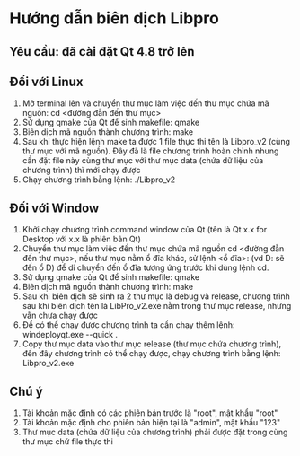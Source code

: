 # Hướng dẫn biên dịch Libpro

## Yêu cầu: đã cài đặt Qt 4.8 trở lên

## Đối với Linux

1. Mở terminal lên và chuyển thư mục làm việc đến thư mục chứa mã nguồn:  cd <đường đẫn đến thư mục>
2. Sử dụng qmake của Qt để sinh makefile: qmake
3. Biên dịch mã nguồn thành chương trình: make
4. Sau khi thực hiện lệnh make ta được 1 file thực thi tên là Libpro_v2 (cùng thư mục với mã nguồn). Đây đã là file chương trình hoàn chỉnh nhưng cần đặt file này cùng thư mục với thư mục data (chứa dữ liệu của chương trình) thì mới chạy được
5. Chạy chương trình bằng lệnh: ./Libpro_v2


## Đối với Window

1. Khởi chạy chương trình command window của Qt (tên là Qt x.x for Desktop với x.x là phiên bản Qt)
2. Chuyển thư mục làm việc đến thư mục chứa mã nguồn cd <đường đẫn đến thư mục>, nếu thư mục nằm ổ đĩa khác, sử lệnh <ổ đĩa>: (vd D: sẽ đến ổ D) để di chuyển đến ổ đĩa tương ứng trước khi dùng lệnh cd.
3. Sử dụng qmake của Qt để sinh makefile: qmake
4. Biên dịch mã nguồn thành chương trình: make
5. Sau khi biên dịch sẽ sinh ra 2 thư mục là debug và release, chương trình sau khi biên dịch tên là LibPro_v2.exe nằm trong thư mục release, nhưng vẫn chưa chạy được
6. Để có thể chạy được chương trình ta cần chạy thêm lệnh: windeployqt.exe --quick .
7. Copy thư mục data vào thư mục release (thư mục chứa chương trình), đến đây chương trình có thể chạy được, chạy chương trình bằng lệnh: Libpro_v2.exe

## Chú ý
1. Tài khoản mặc định có các phiên bản trước là "root", mật khẩu "root"
2. Tài khoản mặc định cho phiên bản hiện tại là "admin", mật khẩu "123"
3. Thư mục data (chứa dữ liệu của chương trình) phải được đặt trong cùng thư mục chứ file thực thi
